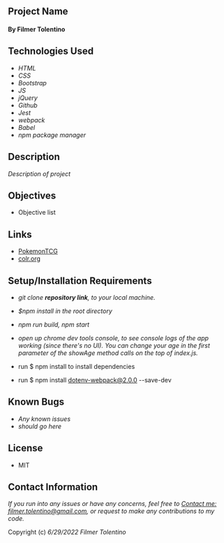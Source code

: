 ## Project Name



#### By Filmer Tolentino

## Technologies Used

* _HTML_
* _CSS_
* _Bootstrap_
* _JS_
* _jQuery_
* _Github_
* _Jest_
* _webpack_
* _Babel_
* _npm package manager_

## Description

_Description of project_

## Objectives

* Objective list

## Links
<!-- insert your own links here -->
* [PokemonTCG](https://docs.pokemontcg.io/)
* [colr.org](https://www.colr.org/api.html)
## Setup/Installation Requirements

* _git clone **repository link**, to your local machine._
* _$npm install in the root directory_
* _npm run build, npm start_
* _open up chrome dev tools console, to see console logs of the app working (since there's no UI). You can change your age in the first parameter of the showAge method calls on the top of index.js._

* run $ npm install to install dependencies
* run $ npm install dotenv-webpack@2.0.0 --save-dev

## Known Bugs

* _Any known issues_
* _should go here_

## License
* MIT

## Contact Information
_If you run into any issues or have any concerns, feel free to [Contact me: filmer.tolentino@gmail.com](mailto:filmer.tolentino@gmail.com), or request to make any contributions to my code._

Copyright (c) _6/29/2022_ _Filmer Tolentino_